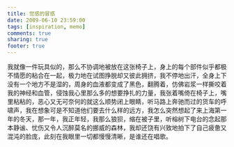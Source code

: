```yaml
---
title: 觉感的冒感
date: 2009-06-10 23:59:00
tags: [inspiration, memo]
comments: true
sharing: true
footer: true
---
```

我就像一件玩具似的，那么不协调地被放在这张椅子上，身上的每个部件似乎都极不情愿的粘合在一起，极力地在试图挣脱却又彼此拥挤，我不停地出汗，全身上下没有一个地方不是湿的，周身的血液都变成了黑色，翻腾着，仿佛岩浆一样撕咬着我的神经和血管，侵蚀我心里那么多的想要挣扎的力量，我张着嘴倚在椅子上，嘴里粘粘的，恶心又无可奈何的就这么顺势闭上眼睛，听马路上奔驰而过的货车的呼啸声，我在想象可是不知道他们要去什么样的远方，我怎么突然想起了来上海第一年的冬天，那一年，我正年轻，我那么狼狈，缩在被子里，听榕树下电台的念起那本静谧、忧伤又令人沉醉莫名的挪威的森林，我却还饶有兴致地拍下了自己疲惫又混沌的脸庞，此刻在我眼里一切都慢慢清晰，是谁还在唱歌。
